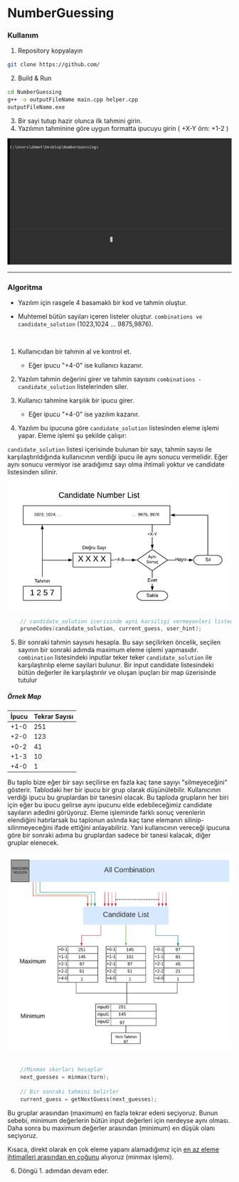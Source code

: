 ﻿# NumberGuessing

### Kullanım

1. Repository kopyalayın
```bash
git clone https://github.com/
```

2. Build & Run
```bash
cd NumberGuessing
g++ -o outputFileName main.cpp helper.cpp
outputFileName.exe
```
3. Bir sayi tutup hazir olunca ilk tahmini girin.
4. Yazılımın tahminine göre uygun formatta ipucuyu girin ( +X-Y örn: +1-2 )

 <p align="center">
  <img src="img/result.gif" />
</p>

---

### Algoritma

* Yazılım için rasgele 4 basamaklı bir kod ve tahmin oluştur.

* Muhtemel bütün sayıları içeren listeler oluştur. `combinations ve candidate_solution` (1023,1024 ... 9875,9876).

<br>

1. Kullanıcıdan bir tahmin al ve kontrol et.

   * Eğer ipucu "+4-0" ise kullanıcı kazanır.

2. Yazılım tahmin değerini girer ve tahmin sayısını `combinations - candidate_solution` listelerinden siler.

3. Kullanıcı tahmine karşılık bir ipucu girer.

   * Eğer ipucu "+4-0" ise yazılım kazanır.

4. Yazılım bu ipucuna göre `candidate_solution` listesinden eleme işlemi yapar. Eleme işlemi şu şekilde çalışır:<br>

`candidate_solution` listesi içerisinde bulunan  bir sayı, tahmin sayısı ile karşılaştırıldığında kullanıcının verdiği ipucu ile aynı sonucu vermelidir.
Eğer aynı sonucu vermiyor ise aradığımız sayı olma ihtimali yoktur ve candidate listesinden silinir.

<p align="center">
  <img src="img/img1.png" />
</p>

```C++
    // candidate_solution icerisinde ayni karsiligi vermeyenleri listeden siler
    pruneCodes(candidate_solution, current_guess, user_hint);
```

5. Bir sonraki tahmin sayısını hesapla. Bu sayı seçilirken öncelik, seçilen sayının bir sonraki adımda maximum eleme işlemi yapmasıdır.
`combination` listesindeki inputlar teker teker `candidate_solution` ile karşılaştırılıp eleme sayilari bulunur.
Bir input candidate listesindeki bütün değerler ile karşılaştırılır ve oluşan ipuçları bir map üzerisinde tutulur

##### Örnek Map

| İpucu  | Tekrar Sayısı|
| ------------ | ---- |
| +1-0 | 251 | 
| +2-0 | 123 | 
| +0-2 | 41 | 
| +1-3 | 10 |
| +4-0 | 1 |


Bu taplo bize eğer bir sayı seçilirse en fazla kaç tane sayıyı "silmeyeceğini" gösterir. Tablodaki her bir ipucu bir grup olarak düşünülebilir.
Kullanıcının verdiği ipucu bu gruplardan bir tanesini olacak. Bu taploda grupların her biri için eğer bu ipucu gelirse aynı ipucunu elde edebileceğimiz candidate sayıların adedini görüyoruz.
Eleme işleminde farklı sonuç verenlerin elendiğini hatırlarsak bu taplonun aslında kaç tane elemanın silinip-silinmeyeceğini ifade ettiğini anlayabiliriz.
Yani kullanıcının vereceği ipucuna göre bir sonraki adıma bu gruplardan sadece bir tanesi kalacak, diğer gruplar elenecek.<br>

<p align="center">
  <img src="img/img2.png" />
</p>

```C++

    //Minmax skorları hesaplar
    next_guesses = minmax(turn);

    // Bir sonraki tahmini belirler
    current_guess = getNextGuess(next_guesses);
```

Bu gruplar arasından (maximum) en fazla tekrar edeni seçiyoruz. Bunun sebebi, minimum değerlerin bütün input değerleri için nerdeyse aynı olması.
Daha sonra bu maximum değerler arasından (minimum) en düşük olanı seçiyoruz.<br>

Kısaca, direkt olarak en çok eleme yapanı alamadığımız için <ins>en az eleme ihtimalleri arasından en çoğunu</ins> alıyoruz (minmax işlemi). 





6. Döngü 1. adımdan devam eder.


